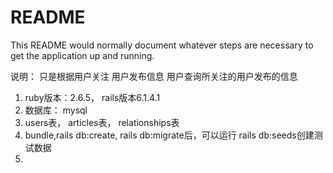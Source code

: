 # README

This README would normally document whatever steps are necessary to get the
application up and running.

说明：
  只是根据用户关注
用户发布信息
用户查询所关注的用户发布的信息



1. ruby版本：2.6.5， rails版本6.1.4.1
2. 数据库： mysql 
3. users表， articles表， relationships表
4. bundle,rails db:create, rails db:migrate后，可以运行 rails db:seeds创建测试数据
5. 

